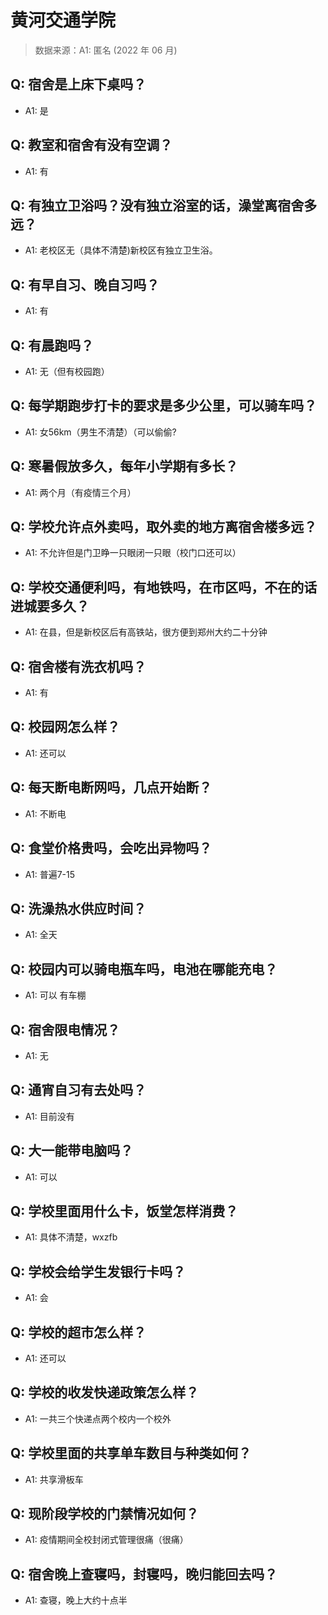 # 黄河交通学院

> 数据来源：A1: 匿名 (2022 年 06 月)

## Q: 宿舍是上床下桌吗？

- A1: 是

## Q: 教室和宿舍有没有空调？

- A1: 有

## Q: 有独立卫浴吗？没有独立浴室的话，澡堂离宿舍多远？

- A1: 老校区无（具体不清楚)新校区有独立卫生浴。

## Q: 有早自习、晚自习吗？

- A1: 有

## Q: 有晨跑吗？

- A1: 无（但有校园跑）

## Q: 每学期跑步打卡的要求是多少公里，可以骑车吗？

- A1: 女56km（男生不清楚）（可以偷偷?

## Q: 寒暑假放多久，每年小学期有多长？

- A1: 两个月（有疫情三个月）

## Q: 学校允许点外卖吗，取外卖的地方离宿舍楼多远？

- A1: 不允许但是门卫睁一只眼闭一只眼（校门口还可以）

## Q: 学校交通便利吗，有地铁吗，在市区吗，不在的话进城要多久？

- A1: 在县，但是新校区后有高铁站，很方便到郑州大约二十分钟

## Q: 宿舍楼有洗衣机吗？

- A1: 有

## Q: 校园网怎么样？

- A1: 还可以

## Q: 每天断电断网吗，几点开始断？

- A1: 不断电

## Q: 食堂价格贵吗，会吃出异物吗？

- A1: 普遍7-15

## Q: 洗澡热水供应时间？

- A1: 全天

## Q: 校园内可以骑电瓶车吗，电池在哪能充电？

- A1: 可以 有车棚

## Q: 宿舍限电情况？

- A1: 无

## Q: 通宵自习有去处吗？

- A1: 目前没有

## Q: 大一能带电脑吗？

- A1: 可以

## Q: 学校里面用什么卡，饭堂怎样消费？

- A1: 具体不清楚，wxzfb

## Q: 学校会给学生发银行卡吗？

- A1: 会

## Q: 学校的超市怎么样？

- A1: 还可以

## Q: 学校的收发快递政策怎么样？

- A1: 一共三个快递点两个校内一个校外

## Q: 学校里面的共享单车数目与种类如何？

- A1: 共享滑板车

## Q: 现阶段学校的门禁情况如何？

- A1: 疫情期间全校封闭式管理很痛（很痛）

## Q: 宿舍晚上查寝吗，封寝吗，晚归能回去吗？

- A1: 查寝，晚上大约十点半

